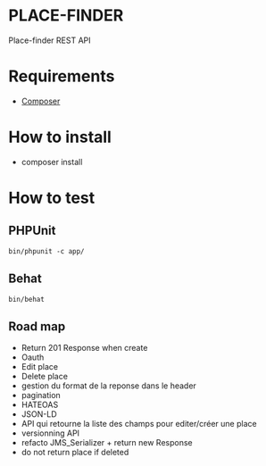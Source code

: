 PLACE-FINDER
============

Place-finder REST API

# Requirements

- [Composer](https://getcomposer.org/doc/00-intro.md#globally)

# How to install

- composer install

# How to test

## PHPUnit

    bin/phpunit -c app/

## Behat

    bin/behat

## Road map

- Return 201 Response when create
- Oauth
- Edit place
- Delete place
- gestion du format de la reponse dans le header
- pagination
- HATEOAS
- JSON-LD
- API qui retourne la liste des champs pour editer/créer une place
- versionning API
- refacto JMS_Serializer + return new Response
- do not return place if deleted
